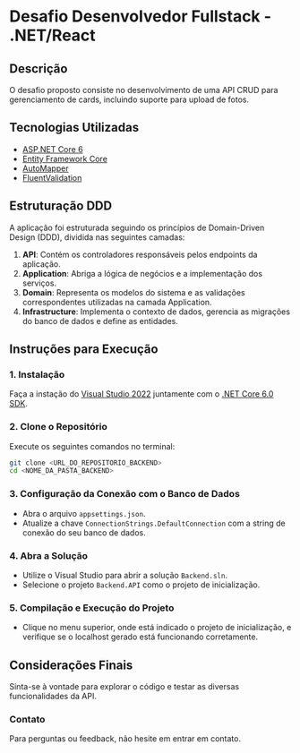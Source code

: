 # Desafio Desenvolvedor Fullstack - .NET/React

## Descrição

O desafio proposto consiste no desenvolvimento de uma API CRUD para gerenciamento de cards, incluindo suporte para upload de fotos.

## Tecnologias Utilizadas

- [ASP.NET Core 6](https://docs.microsoft.com/pt-br/aspnet/core/?view=aspnetcore-6.0)
- [Entity Framework Core](https://docs.microsoft.com/pt-br/ef/core/)
- [AutoMapper](https://automapper.org/)
- [FluentValidation](https://docs.fluentvalidation.net/en/latest/)

## Estruturação DDD

A aplicação foi estruturada seguindo os princípios de Domain-Driven Design (DDD), dividida nas seguintes camadas:

1. **API**: Contém os controladores responsáveis pelos endpoints da aplicação.
2. **Application**: Abriga a lógica de negócios e a implementação dos serviços.
3. **Domain**: Representa os modelos do sistema e as validações correspondentes utilizadas na camada Application.
4. **Infrastructure**: Implementa o contexto de dados, gerencia as migrações do banco de dados e define as entidades.

## Instruções para Execução

### 1. Instalação
Faça a instação do [Visual Studio 2022](https://visualstudio.microsoft.com/vs/) juntamente com o [.NET Core 6.0 SDK](https://dotnet.microsoft.com/en-us/download/dotnet/6.0).

### 2. Clone o Repositório
Execute os seguintes comandos no terminal:
```bash
git clone <URL_DO_REPOSITORIO_BACKEND>
cd <NOME_DA_PASTA_BACKEND>
```

### 3. Configuração da Conexão com o Banco de Dados
- Abra o arquivo `appsettings.json`.
- Atualize a chave `ConnectionStrings.DefaultConnection` com a string de conexão do seu banco de dados.

### 4. Abra a Solução
- Utilize o Visual Studio para abrir a solução `Backend.sln`.
- Selecione o projeto `Backend.API` como o projeto de inicialização.

### 5. Compilação e Execução do Projeto
- Clique no menu superior, onde está indicado o projeto de inicialização, e verifique se o localhost gerado está funcionando corretamente.

## Considerações Finais

Sinta-se à vontade para explorar o código e testar as diversas funcionalidades da API. 

### Contato

Para perguntas ou feedback, não hesite em entrar em contato.

